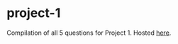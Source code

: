 # project-1
Compilation of all 5 questions for Project 1. Hosted [here](https://hansied67.github.io/project-1/index.html).

